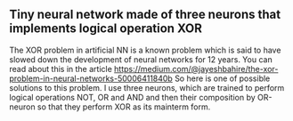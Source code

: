 ## Tiny neural network made of three neurons that implements logical operation XOR
The XOR problem in artificial NN is a known problem which is said to have slowed down the development of neural networks for 12 years. You can read about this in the article https://medium.com/@jayeshbahire/the-xor-problem-in-neural-networks-50006411840b
So here is one of possible solutions to this problem. I use three neurons, which are trained to perform logical operations NOT, OR and AND and then their composition by OR-neuron so that they perform XOR as its mainterm form.
